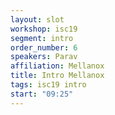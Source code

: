 ```yaml
---
layout: slot
workshop: isc19
segment: intro
order_number: 6
speakers: Parav
affiliation: Mellanox
title: Intro Mellanox
tags: isc19 intro
start: "09:25"
---
```

